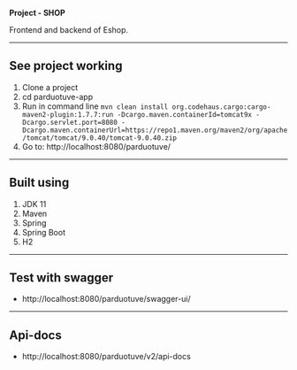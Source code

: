 **Project - SHOP**

Frontend and backend of Eshop.

---

## See project working

1. Clone a project
2. cd parduotuve-app
3. Run in command line
`mvn clean install org.codehaus.cargo:cargo-maven2-plugin:1.7.7:run -Dcargo.maven.containerId=tomcat9x -Dcargo.servlet.port=8080 -Dcargo.maven.containerUrl=https://repo1.maven.org/maven2/org/apache/tomcat/tomcat/9.0.40/tomcat-9.0.40.zip`
4. Go to: http://localhost:8080/parduotuve/

---

## Built using

1. JDK 11
2. Maven
3. Spring
4. Spring Boot
5. H2

---

## Test with swagger

* http://localhost:8080/parduotuve/swagger-ui/

---

## Api-docs

* http://localhost:8080/parduotuve/v2/api-docs
